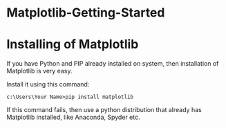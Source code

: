 # Matplotlib-Getting-Started
# Installing of Matplotlib
If you have Python and PIP already installed on system, then installation of Matplotlib is very easy.

Install it using this command:

    c:\Users\Your Name>pip install matplotlib

If this command fails, then use a python distribution that already has Matplotlib installed, like Anaconda, Spyder etc.

